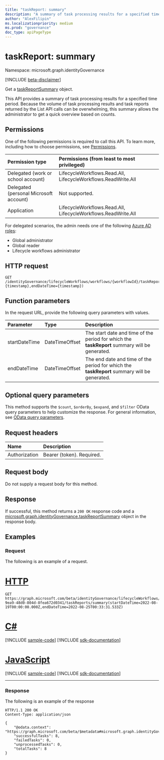 ```yaml
---
title: "taskReport: summary"
description: "A summary of task processing results for a specified time period. Since the amount of task processing results and task reports returned by the List API calls can be overwhelming, this summary allows the administrator to get a quick overview based on counts."
author: "AlexFilipin"
ms.localizationpriority: medium
ms.prod: "governance"
doc_type: apiPageType
---
```


# taskReport: summary

Namespace: microsoft.graph.identityGovernance

[!INCLUDE [beta-disclaimer](../../includes/beta-disclaimer.md)]

Get a [taskReportSummary](../resources/identitygovernance-taskreportsummary.md) object.

This API provides a summary of task processing results for a specified time period. Because the volume of task processing results and task reports returned by the List API calls can be overwhelming, this summary allows the administrator to get a quick overview based on counts.

## Permissions

One of the following permissions is required to call this API. To learn more, including how to choose permissions, see [Permissions](/graph/permissions-reference).

|Permission type|Permissions (from least to most privileged)|
|:---|:---|
|Delegated (work or school account)|LifecycleWorkflows.Read.All, LifecycleWorkflows.ReadWrite.All|
|Delegated (personal Microsoft account)|Not supported.|
|Application|LifecycleWorkflows.Read.All, LifecycleWorkflows.ReadWrite.All|

For delegated scenarios, the admin needs one of the following [Azure AD roles](/azure/active-directory/users-groups-roles/directory-assign-admin-roles#available-roles):

- Global administrator
- Global reader
- Lifecycle workflows administrator

## HTTP request

<!-- {
  "blockType": "ignored"
}
-->
``` http
GET /identityGovernance/lifecycleWorkflows/workflows/{workflowId}/taskReports/summary(startDateTime={timestamp},endDateTime={timestamp})
```


## Function parameters
In the request URL, provide the following query parameters with values.

|Parameter|Type|Description|
|:---|:---|:---|
|startDateTime|DateTimeOffset|The start date and time of the period for which the **taskReport** summary will be generated.|
|endDateTime|DateTimeOffset|The end date and time of the period for which the **taskReport** summary will be generated.|

## Optional query parameters

This method supports the `$count`, `$orderBy`, `$expand`, and `$filter` OData query parameters to help customize the response. For general information, see [OData query parameters](/graph/query-parameters).

## Request headers

|Name|Description|
|:---|:---|
|Authorization|Bearer {token}. Required.|

## Request body

Do not supply a request body for this method.

## Response

If successful, this method returns a `200 OK` response code and a [microsoft.graph.identityGovernance.taskReportSummary](../resources/identitygovernance-taskreportsummary.md) object in the response body.

## Examples

### Request

The following is an example of a request.

# [HTTP](#tab/http)
<!-- {
  "blockType": "request",
  "name": "lifecycleworkflows_get_taskreport.summary"
}
-->
``` http
GET https://graph.microsoft.com/beta/identityGovernance/lifecycleWorkflows/workflows/14879e66-9ea9-48d0-804d-8fea672d0341/taskReports/summary(startDateTime=2022-08-19T00:00:00.000Z,endDateTime=2022-08-25T00:33:31.533Z)
```

# [C#](#tab/csharp)
[!INCLUDE [sample-code](../includes/snippets/csharp/lifecycleworkflows-get-taskreportsummary-csharp-snippets.md)]
[!INCLUDE [sdk-documentation](../includes/snippets/snippets-sdk-documentation-link.md)]

# [JavaScript](#tab/javascript)
[!INCLUDE [sample-code](../includes/snippets/javascript/lifecycleworkflows-get-taskreportsummary-javascript-snippets.md)]
[!INCLUDE [sdk-documentation](../includes/snippets/snippets-sdk-documentation-link.md)]

---

### Response

The following is an example of the response
<!-- {
  "blockType": "response",
  "truncated": true,
  "@odata.type": "microsoft.graph.identityGovernance.taskReport"
}
-->
``` http
HTTP/1.1 200 OK
Content-Type: application/json

{
    "@odata.context": "https://graph.microsoft.com/beta/$metadata#microsoft.graph.identityGovernance.taskReportSummary",
    "successfulTasks": 8,
    "failedTasks": 0,
    "unprocessedTasks": 0,
    "totalTasks": 8
}
```
